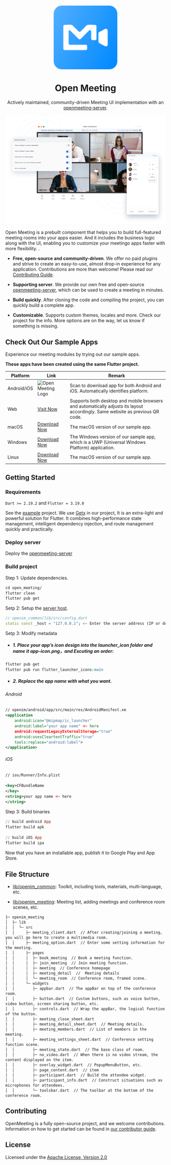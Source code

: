 <p align="center">
  <a href="https://openim.io">
    <img src="doc/logo.webp" width="200px" alt="Open Meeting Logo" />
  </a>
</p>

<h1 align="center">Open Meeting</h1>

<p align="center">
  Actively maintained, community-driven Meeting UI implementation with an <a href="https://github.com/openimsdk/openmeeting-server">openmeeting-server</a>.
</p>

<p align="center">
  <a href="https://www.openim.io/_next/image?url=%2Fimages%2Fmeeting_en.png&w=640&q=100">
    <img src="doc/meeting_p1.webp" alt="Open Meeting Logo" />
  </a>
</p>

Open Meeting is a prebuilt component that helps you to build full-featured meeting rooms into your apps easier. And it includes the business logic along with the UI, enabling you to customize your meetingo apps faster with more flexibility. .

* **Free, open-source and community-driven**. We offer no paid plugins and strive to create an easy-to-use, almost drop-in experience for any application. Contributions are more than welcome! Please read our [Contributing Guide](/CONTRIBUTING.md).

* **Supporting server**. We provide our own free and open-source [openmeeting-server](https://github.com/openimsdk/openmeeting-server), which can be used to create a meeting in minutes.

* **Build quickly**. After cloning the code and compiling the project, you can quickly build a complete app.

* **Customizable**. Supports custom themes, locales and more. Check our project for the info. More options are on the way, let us know if something is missing.
  
## Check Out Our Sample Apps

Experience our meeting modules by trying out our sample apps.

**These apps have been created using the same Flutter project.**

| Platform | Link | Remark |
|---------|---------|---------|
| Android/iOS | <img src="https://www.openim.io/_next/image?url=https%3A%2F%2Fwww.pgyer.com%2Fapp%2Fqrcode%2FIM-FCER&w=256&q=75" width="140px" alt="Open Meeting Logo" /> | Scan to download app for both Android and iOS. Automatically identifies platform. |
| Web | [Visit Now](https://www.openim.io/zh/commercial) | Supports both desktop and mobile browsers and automatically adjusts its layout accordingly. Same website as previous QR code. |
| macOS | [Download Now](https://www.openim.io/zh/commercial) | The macOS version of our sample app.  |
| Windows | [Download Now](https://www.openim.io/zh/commercial) | The Windows version of our sample app, which is a UWP (Universal Windows Platform) application. |
| Linux | [Download Now](https://www.openim.io/zh/commercial) | The macOS version of our sample app. |

## Getting Started

### Requirements

`Dart >= 2.19.2` and `Flutter = 3.19.0`

See the [example]() project. We use [Getx](https://github.com/jonataslaw/getx) in our project, It is an extra-light and powerful solution for Flutter. It combines high-performance state management, intelligent dependency injection, and route management quickly and practically.

### Deploy server

Deploy the [openmeeting-server](https://github.com/openimsdk/openmeeting-server)

### Build project

Step 1: Update dependencies. 

```ruby
cd open_meeting/
flutter clean
flutter pub get
```

Setp 2: Setup the [server host](/openim_common/lib/src/config.dart).

```dart
// openim_common/lib/src/config.dart
static const _host = "127.0.0.1"; <~ Enter the server address (IP or domain name)
```

Setp 3: Modify metadata

- ##### 1. Place your app’s icon design into the launcher_icon folder and name it app-icon.png，and Excuting an order:

```ruby
flutter pub get
flutter pub run flutter_launcher_icons:main
```

- ##### 2. Replace the app name with what you want.

 ###### Android

```xml
// openim/android/app/src/main/res/AndroidManifest.xm
<application
    android:icon="@mipmap/ic_launcher"
    android:label="your app name" <~ here
    android:requestLegacyExternalStorage="true"
    android:usesCleartextTraffic="true"
    tools:replace="android:label">
</application>
```
  
 ###### iOS
  
```xml
// ios/Runner/Info.plist

<key>CFBundleName
</key>
<string>your app name <~ here
</string> 
```

Step 3: Build binaries

```ruby
// build android App
flutter build apk

// build iOS App
flutter build ipa
```
Now that you have an installable app, publish it to Google Play and App Store.


## File Structure

- [lib/openim_common](): Toolkit, including tools, materials, multi-language, etc.
  
- [lib/openim_meeting](): Meeting list, adding meetings and conference room scenes, etc.

```
├─ openim_meeting
│  ├─ lib
│  │  └─ src
│  │     ├─ meeting_client.dart  // After creating/joining a meeting, you will go here to create a multimedia room.
│  │     ├─ meeting_option.dart  // Enter some setting information for the meeting.
│  │     ├─ pages
│  │     │  ├─ book_meeting  // Book a meeting function.
│  │     │  ├─ join_meeting  // Join meeting function.
│  │     │  ├─ meeting  // Conference homepage
│  │     │  ├─ meeting_detail  //  Meeting details
│  │     │  └─ meeting_room  // Conference room, framed scene.
│  │     └─ widgets
│  │        ├─ appbar.dart  // The appBar on top of the conference room.
│  │        ├─ button.dart  // Custom buttons, such as voice button, video button, screen sharing button, etc.
│  │        ├─ controls.dart  // Wrap the appBar, the logical function of the button.
│  │        ├─ meeting_close_sheet.dart  
│  │        ├─ meeting_detail_sheet.dart  // Meeting details.
│  │        ├─ meeting_members.dart  // List of members in the meeting.
│  │        ├─ meeting_settings_sheet.dart  // Conference setting function scene.
│  │        ├─ meeting_state.dart  // The base class of room.
│  │        ├─ no_video.dart  // When there is no video stream, the content displayed on the item.
│  │        ├─ overlay_widget.dart  // PopupMenuButton, etc.
│  │        ├─ page_content.dart  // item
│  │        ├─ participant.dart  // Build the attendee widget.
│  │        ├─ participant_info.dart  // Construct situations such as microphones for attendees.
│  │        └─ toolsbar.dart  // The toolbar at the bottom of the conference room.
```
## Contributing

OpenMeeting is a fully open-source project, and we welcome contributions. Information on how to get started can be found in [our contributor guide](/CONTRIBUTING.md).

## License

Licensed under the [Apache License, Version 2.0](/LICENSE)
